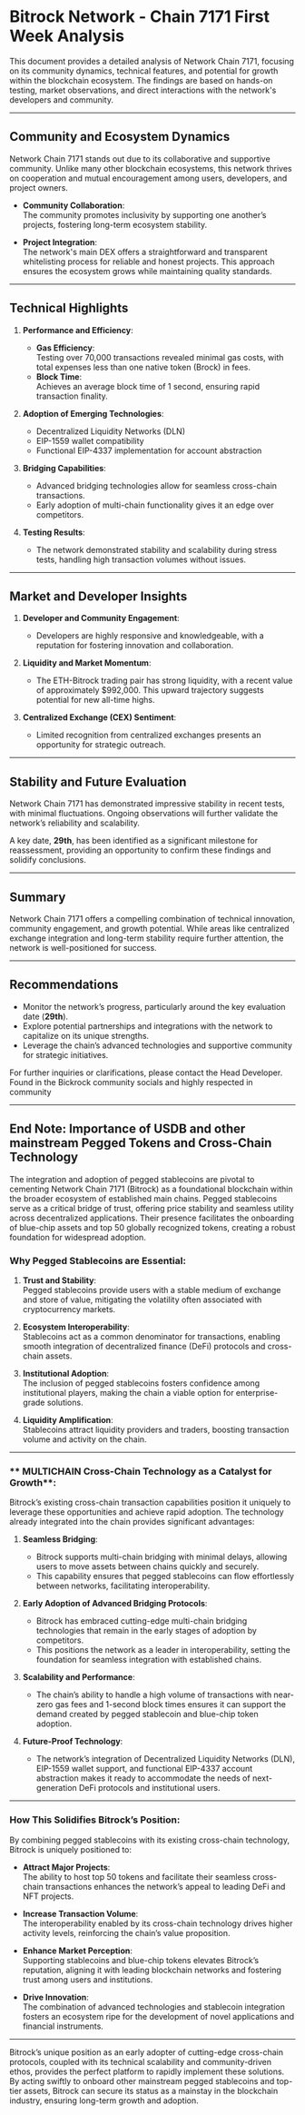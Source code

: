# Bitrock Network - Chain 7171 First Week Analysis

This document provides a detailed analysis of Network Chain 7171, focusing on its community dynamics, technical features, and potential for growth within the blockchain ecosystem. The findings are based on hands-on testing, market observations, and direct interactions with the network's developers and community.

---

## Community and Ecosystem Dynamics

Network Chain 7171 stands out due to its collaborative and supportive community. Unlike many other blockchain ecosystems, this network thrives on cooperation and mutual encouragement among users, developers, and project owners.

- **Community Collaboration**:  
  The community promotes inclusivity by supporting one another’s projects, fostering long-term ecosystem stability.

- **Project Integration**:  
  The network's main DEX offers a straightforward and transparent whitelisting process for reliable and honest projects. This approach ensures the ecosystem grows while maintaining quality standards.

---

## Technical Highlights

1. **Performance and Efficiency**:
   - **Gas Efficiency**:  
     Testing over 70,000 transactions revealed minimal gas costs, with total expenses less than one native token (Brock) in fees.
   - **Block Time**:  
     Achieves an average block time of 1 second, ensuring rapid transaction finality.

2. **Adoption of Emerging Technologies**:
   - Decentralized Liquidity Networks (DLN)
   - EIP-1559 wallet compatibility
   - Functional EIP-4337 implementation for account abstraction

3. **Bridging Capabilities**:
   - Advanced bridging technologies allow for seamless cross-chain transactions.
   - Early adoption of multi-chain functionality gives it an edge over competitors.

4. **Testing Results**:
   - The network demonstrated stability and scalability during stress tests, handling high transaction volumes without issues.

---

## Market and Developer Insights

1. **Developer and Community Engagement**:
   - Developers are highly responsive and knowledgeable, with a reputation for fostering innovation and collaboration.

2. **Liquidity and Market Momentum**:
   - The ETH-Bitrock trading pair has strong liquidity, with a recent value of approximately $992,000. This upward trajectory suggests potential for new all-time highs.

3. **Centralized Exchange (CEX) Sentiment**:
   - Limited recognition from centralized exchanges presents an opportunity for strategic outreach.

---

## Stability and Future Evaluation

Network Chain 7171 has demonstrated impressive stability in recent tests, with minimal fluctuations. Ongoing observations will further validate the network’s reliability and scalability.

A key date, **29th**, has been identified as a significant milestone for reassessment, providing an opportunity to confirm these findings and solidify conclusions.

---

## Summary

Network Chain 7171 offers a compelling combination of technical innovation, community engagement, and growth potential. While areas like centralized exchange integration and long-term stability require further attention, the network is well-positioned for success.

---

## Recommendations

- Monitor the network’s progress, particularly around the key evaluation date (**29th**).
- Explore potential partnerships and integrations with the network to capitalize on its unique strengths.
- Leverage the chain’s advanced technologies and supportive community for strategic initiatives.

For further inquiries or clarifications, please contact the Head Developer. Found in the Bickrock community socials and highly respected in community

---

## End Note: Importance of USDB and other mainstream Pegged Tokens and Cross-Chain Technology

The integration and adoption of pegged stablecoins are pivotal to cementing Network Chain 7171 (Bitrock) as a foundational blockchain within the broader ecosystem of established main chains. Pegged stablecoins serve as a critical bridge of trust, offering price stability and seamless utility across decentralized applications. Their presence facilitates the onboarding of blue-chip assets and top 50 globally recognized tokens, creating a robust foundation for widespread adoption.

### **Why Pegged Stablecoins are Essential**:
1. **Trust and Stability**:  
   Pegged stablecoins provide users with a stable medium of exchange and store of value, mitigating the volatility often associated with cryptocurrency markets.
   
2. **Ecosystem Interoperability**:  
   Stablecoins act as a common denominator for transactions, enabling smooth integration of decentralized finance (DeFi) protocols and cross-chain assets.

3. **Institutional Adoption**:  
   The inclusion of pegged stablecoins fosters confidence among institutional players, making the chain a viable option for enterprise-grade solutions.

4. **Liquidity Amplification**:  
   Stablecoins attract liquidity providers and traders, boosting transaction volume and activity on the chain.

---

### ** MULTICHAIN Cross-Chain Technology as a Catalyst for Growth**:

Bitrock’s existing cross-chain transaction capabilities position it uniquely to leverage these opportunities and achieve rapid adoption. The technology already integrated into the chain provides significant advantages:

1. **Seamless Bridging**:  
   - Bitrock supports multi-chain bridging with minimal delays, allowing users to move assets between chains quickly and securely.  
   - This capability ensures that pegged stablecoins can flow effortlessly between networks, facilitating interoperability.

2. **Early Adoption of Advanced Bridging Protocols**:  
   - Bitrock has embraced cutting-edge multi-chain bridging technologies that remain in the early stages of adoption by competitors.  
   - This positions the network as a leader in interoperability, setting the foundation for seamless integration with established chains.

3. **Scalability and Performance**:  
   - The chain’s ability to handle a high volume of transactions with near-zero gas fees and 1-second block times ensures it can support the demand created by pegged stablecoin and blue-chip token adoption.

4. **Future-Proof Technology**:  
   - The network’s integration of Decentralized Liquidity Networks (DLN), EIP-1559 wallet support, and functional EIP-4337 account abstraction makes it ready to accommodate the needs of next-generation DeFi protocols and institutional users.

---

### **How This Solidifies Bitrock’s Position**:

By combining pegged stablecoins with its existing cross-chain technology, Bitrock is uniquely positioned to:
- **Attract Major Projects**:  
  The ability to host top 50 tokens and facilitate their seamless cross-chain transactions enhances the network’s appeal to leading DeFi and NFT projects.
  
- **Increase Transaction Volume**:  
  The interoperability enabled by its cross-chain technology drives higher activity levels, reinforcing the chain’s value proposition.

- **Enhance Market Perception**:  
  Supporting stablecoins and blue-chip tokens elevates Bitrock’s reputation, aligning it with leading blockchain networks and fostering trust among users and institutions.

- **Drive Innovation**:  
  The combination of advanced technologies and stablecoin integration fosters an ecosystem ripe for the development of novel applications and financial instruments.

---

Bitrock’s unique position as an early adopter of cutting-edge cross-chain protocols, coupled with its technical scalability and community-driven ethos, provides the perfect platform to rapidly implement these solutions. By acting swiftly to onboard other mainstream pegged stablecoins and top-tier assets, Bitrock can secure its status as a mainstay in the blockchain industry, ensuring long-term growth and adoption.

